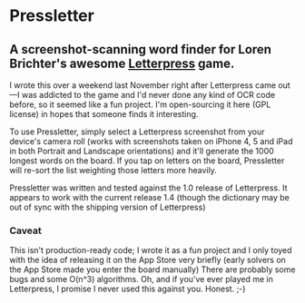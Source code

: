 # Pressletter
## A screenshot-scanning word finder for Loren Brichter's awesome [Letterpress](https://itunes.apple.com/us/app/letterpress-word-game/id526619424?mt=8) game.

I wrote this over a weekend last November right after Letterpress came out—I was addicted to the game and I'd never done any kind of OCR code before, so it seemed like a fun project. I'm open-sourcing it here (GPL license) in hopes that someone finds it interesting.

To use Pressletter, simply select a Letterpress screenshot from your device's camera roll (works with screenshots taken on iPhone 4, 5 and iPad in both Portrait and Landscape orientations) and it'll generate the 1000 longest words on the board. If you tap on letters on the board, Pressletter will re-sort the list weighting those letters more heavily.

Pressletter was written and tested against the 1.0 release of Letterpress. It appears to work with the current release 1.4 (though the dictionary may be out of sync with the shipping version of Letterpress)

### Caveat

This isn't production-ready code; I wrote it as a fun project and I only toyed with the idea of releasing it on the App Store very briefly (early solvers on the App Store made you enter the board manually) There are probably some bugs and some O(n^3) algorithms. Oh, and if you've ever played me in Letterpress, I promise I never used this against you. Honest. ;-)